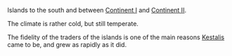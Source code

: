 Islands to the south and between [Continent I]() and [Continent II]().

The climate is rather cold, but still temperate.


The fidelity of the traders of the islands is one of the main reasons [Kestalis]() came to be, and grew as rapidly as it did.
